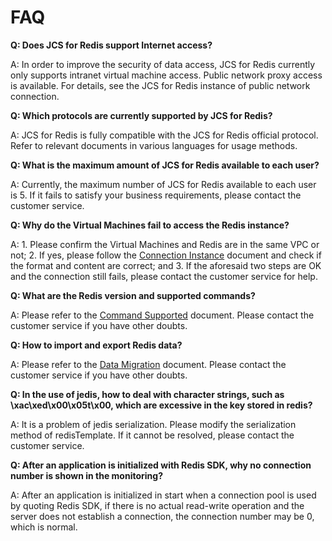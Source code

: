 # FAQ

**Q: Does JCS for Redis support Internet access?**

A: In order to improve the security of data access, JCS for Redis currently only supports intranet virtual machine access. Public network proxy access is available. For details, see the JCS for Redis instance of public network connection.


**Q: Which protocols are currently supported by JCS for Redis?**

A: JCS for Redis is fully compatible with the JCS for Redis official protocol. Refer to relevant documents in various languages for usage methods.


**Q: What is the maximum amount of JCS for Redis available to each user?**

A: Currently, the maximum number of JCS for Redis available to each user is 5. If it fails to satisfy your business requirements, please contact the customer service.

**Q: Why do the Virtual Machines fail to access the Redis instance?**

A: 1. Please confirm the Virtual Machines and Redis are in the same VPC or not; 2. If yes, please follow the [Connection Instance](https://docs.jdcloud.com/en/jcs-for-redis/connect-instances) document and check if the format and content are correct; and 3. If the aforesaid two steps are OK and the connection still fails, please contact the customer service for help.


**Q: What are the Redis version and supported commands?**

A: Please refer to the [Command Supported](https://docs.jdcloud.com/en/jcs-for-redis/command-supported) document. Please contact the customer service if you have other doubts.


**Q: How to import and export Redis data?**

A: Please refer to the [Data Migration](https://docs.jdcloud.com/en/jcs-for-redis/data-migration) document. Please contact the customer service if you have other doubts.

**Q: In the use of jedis, how to deal with character strings, such as \xac\xed\x00\x05t\x00, which are excessive in the key stored in redis?**

A: It is a problem of jedis serialization. Please modify the serialization method of redisTemplate. If it cannot be resolved, please contact the customer service.


**Q: After an application is initialized with Redis SDK, why no connection number is shown in the monitoring?**

A: After an application is initialized in start when a connection pool is used by quoting Redis SDK, if there is no actual read-write operation and the server does not establish a connection, the connection number may be 0, which is normal.
